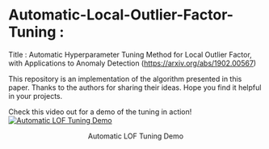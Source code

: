 # Automatic-Local-Outlier-Factor-Tuning : 
Title : Automatic Hyperparameter Tuning Method for Local Outlier Factor, with Applications to Anomaly Detection (https://arxiv.org/abs/1902.00567)

This repository is an implementation of the algorithm presented in this paper. Thanks to the authors for sharing their ideas. Hope you find it helpful in your projects. 

Check this video out for a demo of the tuning in action!
[![Automatic LOF Tuning Demo](https://imgur.com/Io9GbXo)](https://youtu.be/kc1rCc_9Vms)
<div align="center">Automatic LOF Tuning Demo</div>
